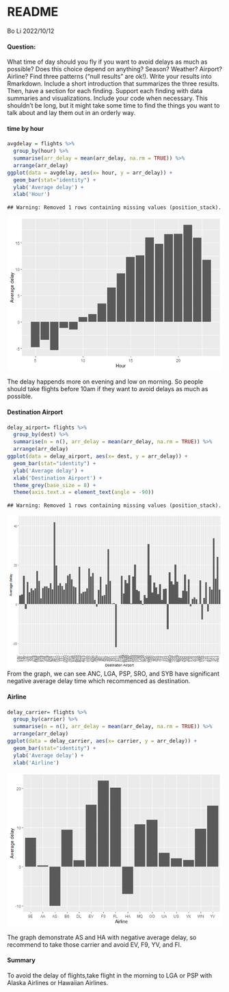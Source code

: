 README
================
Bo Li
2022/10/12

#### Question:

What time of day should you fly if you want to avoid delays as much as
possible? Does this choice depend on anything? Season? Weather? Airport?
Airline? Find three patterns (“null results” are ok!). Write your
results into Rmarkdown. Include a short introduction that summarizes the
three results. Then, have a section for each finding. Support each
finding with data summaries and visualizations. Include your code when
necessary. This shouldn’t be long, but it might take some time to find
the things you want to talk about and lay them out in an orderly way.

#### time by hour

``` r
avgdelay = flights %>%
  group_by(hour) %>%
  summarise(arr_delay = mean(arr_delay, na.rm = TRUE)) %>%
  arrange(arr_delay) 
ggplot(data = avgdelay, aes(x= hour, y = arr_delay)) + 
  geom_bar(stat="identity") + 
  ylab('Average delay') +
  xlab('Hour')
```

    ## Warning: Removed 1 rows containing missing values (position_stack).

![](README_files/figure-gfm/unnamed-chunk-1-1.png)<!-- -->

The delay happends more on evening and low on morning. So people should
take flights before 10am if they want to avoid delays as much as
possible.

#### Destination Airport

``` r
delay_airport= flights %>%
  group_by(dest) %>%
  summarise(n = n(), arr_delay = mean(arr_delay, na.rm = TRUE)) %>%
  arrange(arr_delay) 
ggplot(data = delay_airport, aes(x= dest, y = arr_delay)) + 
  geom_bar(stat="identity") + 
  ylab('Average delay') +
  xlab('Destination Airport') +
  theme_grey(base_size = 8) +
  theme(axis.text.x = element_text(angle = -90))
```

    ## Warning: Removed 1 rows containing missing values (position_stack).

![](README_files/figure-gfm/unnamed-chunk-2-1.png)<!-- --> From the
graph, we can see ANC, LGA, PSP, SRO, and SYB have significant negative
average delay time which recommenced as destination.

#### Airline

``` r
delay_carrier= flights %>%
  group_by(carrier) %>%
  summarise(n = n(), arr_delay = mean(arr_delay, na.rm = TRUE)) %>%
  arrange(arr_delay) 
ggplot(data = delay_carrier, aes(x= carrier, y = arr_delay)) + 
  geom_bar(stat="identity") + 
  ylab('Average delay') +
  xlab('Airline')
```

![](README_files/figure-gfm/unnamed-chunk-3-1.png)<!-- -->

The graph demonstrate AS and HA with negative average delay, so
recommend to take those carrier and avoid EV, F9, YV, and Fl.

#### Summary

To avoid the delay of flights,take flight in the morning to LGA or PSP
with Alaska Airlines or Hawaiian Airlines.
